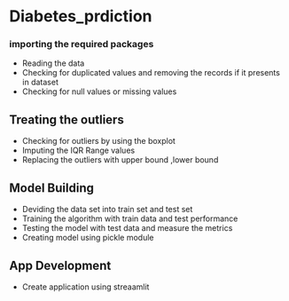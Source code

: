 # Diabetes_prdiction
### importing the required packages
- Reading the data
- Checking for duplicated values and removing the records if it presents in dataset
- Checking for null values or missing values
## Treating the outliers
- Checking for outliers by using the boxplot
- Imputing the IQR Range values
- Replacing the outliers with upper bound ,lower bound 
## Model Building
- Deviding the data set into train set and test set
- Training the algorithm with train data and test performance
- Testing the model with test data and measure the metrics
- Creating model using pickle module
## App Development
- Create application using streaamlit


